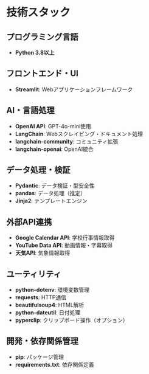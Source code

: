 # 技術スタック

## プログラミング言語
- **Python 3.8以上**

## フロントエンド・UI
- **Streamlit**: Webアプリケーションフレームワーク

## AI・言語処理
- **OpenAI API**: GPT-4o-mini使用
- **LangChain**: Webスクレイピング・ドキュメント処理
- **langchain-community**: コミュニティ拡張
- **langchain-openai**: OpenAI統合

## データ処理・検証
- **Pydantic**: データ検証・型安全性
- **pandas**: データ処理（推定）
- **Jinja2**: テンプレートエンジン

## 外部API連携
- **Google Calendar API**: 学校行事情報取得
- **YouTube Data API**: 動画情報・字幕取得
- **天気API**: 気象情報取得

## ユーティリティ
- **python-dotenv**: 環境変数管理
- **requests**: HTTP通信
- **beautifulsoup4**: HTML解析
- **python-dateutil**: 日付処理
- **pyperclip**: クリップボード操作（オプション）

## 開発・依存関係管理
- **pip**: パッケージ管理
- **requirements.txt**: 依存関係定義